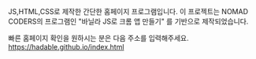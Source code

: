 JS,HTML,CSS로 제작한 간단한 홈페이지 프로그램입니다.
이 프로젝트는 NOMAD CODERS의 프로그램인 "바닐라 JS로 크롬 앱 만들기" 를 기반으로 제작되었습니다.

빠른 홈페이지 확인을 원하시는 분은 다음 주소를 입력해주세요.
https://hadable.github.io/index.html


